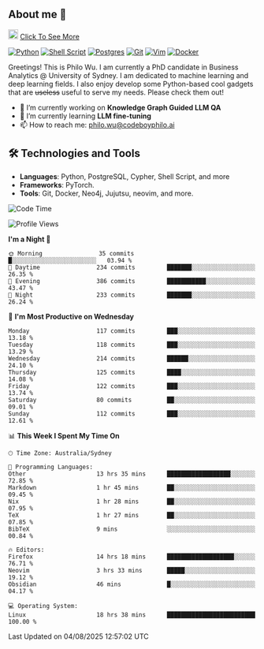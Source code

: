 ## About me 🤗

<a href="#"><img src="https://media.giphy.com/media/hvRJCLFzcasrR4ia7z/giphy.gif" width="20px" height="20px"></a> [Click To See More](https://codeboyphilo.github.io)

[![Python](https://img.shields.io/badge/python-3670A0?style=for-the-badge&logo=python&logoColor=ffdd54)](#)
[![Shell Script](https://img.shields.io/badge/shell_script-%23121011.svg?style=for-the-badge&logo=gnu-bash&logoColor=white)](#)
[![Postgres](https://img.shields.io/badge/postgres-%23316192.svg?style=for-the-badge&logo=postgresql&logoColor=white)](#)
[![Git](https://img.shields.io/badge/git-%23F05033.svg?style=for-the-badge&logo=git&logoColor=white)](#)
[![Vim](https://img.shields.io/badge/VIM-%2311AB00.svg?style=for-the-badge&logo=vim&logoColor=white)](#)
[![Docker](https://img.shields.io/badge/docker-%230db7ed.svg?style=for-the-badge&logo=docker&logoColor=white)](#)

Greetings! This is Philo Wu. I am currently a PhD candidate in Business Analytics \@ University of Sydney. I am dedicated to machine learning and deep learning fields. I also enjoy develop some Python-based cool gadgets that are ~~useless~~ useful to serve my needs. Please check them out!

- 🔭 I’m currently working on **Knowledge Graph Guided LLM QA**
- 🌱 I’m currently learning **LLM fine-tuning**
- 📫 How to reach me: philo.wu@codeboyphilo.ai

## 🛠 Technologies and Tools
- **Languages**: Python, PostgreSQL, Cypher, Shell Script, and more
- **Frameworks**: PyTorch.
- **Tools**: Git, Docker, Neo4j, Jujutsu, neovim, and more.

<!--START_SECTION:waka-->
![Code Time](http://img.shields.io/badge/Code%20Time-971%20hrs%209%20mins-blue)

![Profile Views](http://img.shields.io/badge/Profile%20Views-3-blue)

**I'm a Night 🦉** 

```text
🌞 Morning                35 commits          █░░░░░░░░░░░░░░░░░░░░░░░░   03.94 % 
🌆 Daytime                234 commits         ███████░░░░░░░░░░░░░░░░░░   26.35 % 
🌃 Evening                386 commits         ███████████░░░░░░░░░░░░░░   43.47 % 
🌙 Night                  233 commits         ███████░░░░░░░░░░░░░░░░░░   26.24 % 
```
📅 **I'm Most Productive on Wednesday** 

```text
Monday                   117 commits         ███░░░░░░░░░░░░░░░░░░░░░░   13.18 % 
Tuesday                  118 commits         ███░░░░░░░░░░░░░░░░░░░░░░   13.29 % 
Wednesday                214 commits         ██████░░░░░░░░░░░░░░░░░░░   24.10 % 
Thursday                 125 commits         ████░░░░░░░░░░░░░░░░░░░░░   14.08 % 
Friday                   122 commits         ███░░░░░░░░░░░░░░░░░░░░░░   13.74 % 
Saturday                 80 commits          ██░░░░░░░░░░░░░░░░░░░░░░░   09.01 % 
Sunday                   112 commits         ███░░░░░░░░░░░░░░░░░░░░░░   12.61 % 
```


📊 **This Week I Spent My Time On** 

```text
🕑︎ Time Zone: Australia/Sydney

💬 Programming Languages: 
Other                    13 hrs 35 mins      ██████████████████░░░░░░░   72.85 % 
Markdown                 1 hr 45 mins        ██░░░░░░░░░░░░░░░░░░░░░░░   09.45 % 
Nix                      1 hr 28 mins        ██░░░░░░░░░░░░░░░░░░░░░░░   07.95 % 
TeX                      1 hr 27 mins        ██░░░░░░░░░░░░░░░░░░░░░░░   07.85 % 
BibTeX                   9 mins              ░░░░░░░░░░░░░░░░░░░░░░░░░   00.84 % 

🔥 Editors: 
Firefox                  14 hrs 18 mins      ███████████████████░░░░░░   76.71 % 
Neovim                   3 hrs 33 mins       █████░░░░░░░░░░░░░░░░░░░░   19.12 % 
Obsidian                 46 mins             █░░░░░░░░░░░░░░░░░░░░░░░░   04.17 % 

💻 Operating System: 
Linux                    18 hrs 38 mins      █████████████████████████   100.00 % 
```


 Last Updated on 04/08/2025 12:57:02 UTC
<!--END_SECTION:waka-->
